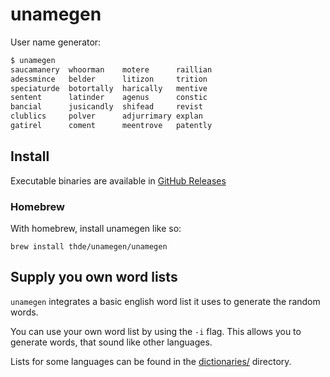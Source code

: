 # unamegen

User name generator:

```bash
$ unamegen
saucamanery  whoorman    motere      raillian
adessmince   belder      litizon     trition
speciaturde  botortally  harically   mentive
sentent      latinder    agenus      constic
bancial      jusicandly  shifead     revist
clublics     polver      adjurrimary explan
gatirel      coment      meentrove   patently
```
## Install

Executable binaries are available in [GitHub Releases](https://github.com/thde/unamegen/releases)

### Homebrew

With homebrew, install unamegen like so:

```shell
brew install thde/unamegen/unamegen
```

## Supply you own word lists

`unamegen` integrates a basic english word list it uses to generate the random words.

You can use your own word list by using the `-i` flag. This allows you to generate words, that sound like other languages.

Lists for some languages can be found in the [dictionaries/](dictionaries/) directory.
